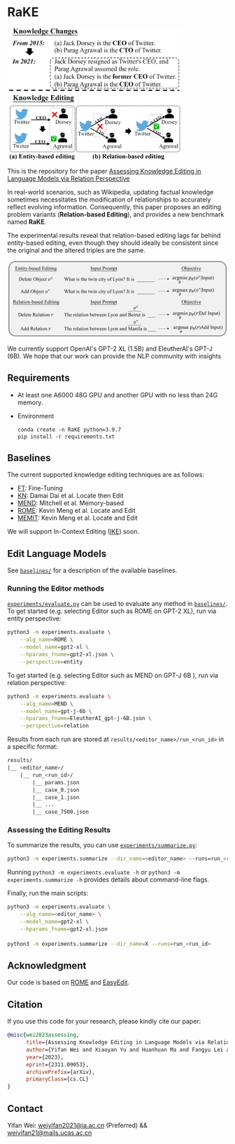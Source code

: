 # RaKE

<img src="./example.png" width="400px">

<!-- ![example](https://github.com/weiyifan1023/RaKE/blob/main/example.png) -->

This is the repository for the paper [Assessing Knowledge Editing in Language Models via Relation Perspective](https://arxiv.org/abs/2311.09053)

In real-world scenarios, such as Wikipedia, updating factual knowledge sometimes necessitates the modification of relationships to accurately reflect evolving information.
Consequently, this paper proposes an editing problem variants (**Relation-based Editing**), and provides a new benchmark named **RaKE**.

The experimental results reveal that relation-based editing lags far behind entity-based editing, even though they should ideally be consistent since the original and the altered triples are the same. 

![variants](https://github.com/weiyifan1023/RaKE/blob/main/editing_problem_variants.png)

We currently support OpenAI's GPT-2 XL (1.5B) and EleutherAI's GPT-J (6B).  We hope that our work can provide the NLP community with insights



## Requirements

- At least one A6000 48G GPU and another GPU with no less than 24G memory.

- Environment

  ```
  conda create -n RaKE python=3.9.7
  pip install -r requirements.txt
  ```

## Baselines

The current supported knowledge editing techniques are as follows:

- [FT](https://github.com/kmeng01/rome): Fine-Tuning 
- [KN](https://github.com/Hunter-DDM/knowledge-neurons): Damai Dai et al. Locate then Edit
- [MEND](https://github.com/eric-mitchell/mend): Mitchell et al. Memory-based
- [ROME](https://github.com/kmeng01/rome): Kevin Meng et al. Locate and Edit
- [MEMIT](https://github.com/kmeng01/memit): Kevin Meng et al. Locate and Edit

We will support In-Context Editing ([IKE](https://github.com/Zce1112zslx/IKE)) soon.

## Edit Language Models

See [`baselines/`](baselines/) for a description of the available baselines.

### Running the Editor methods

[`experiments/evaluate.py`](experiments/evaluate.py) can be used to evaluate any method in [`baselines/`](baselines/).
To get started (e.g. selecting Editor such as ROME on GPT-2 XL), run via entity perspective:

```bash
python3 -m experiments.evaluate \
    --alg_name=ROME \
    --model_name=gpt2-xl \
    --hparams_fname=gpt2-xl.json \
    --perspective=entity
```

To get started (e.g. selecting Editor such as MEND on GPT-J 6B ), run via relation perspective:

```bash
python3 -m experiments.evaluate \
    --alg_name=MEND \
    --model_name=gpt-j-6b \
    --hparams_fname=EleutherAI_gpt-j-6B.json \
    --perspective=relation
```


Results from each run are stored at `results/<editor_name>/run_<run_id>` in a specific format:

```bash
results/
|__ <editor_name>/
    |__ run_<run_id>/
        |__ params.json
        |__ case_0.json
        |__ case_1.json
        |__ ...
        |__ case_7500.json
```

### Assessing the Editing Results

To summarize the results, you can use [`experiments/summarize.py`](experiments/summarize.py):

```bash
python3 -m experiments.summarize --dir_name=<editor_name> --runs=run_<run_id>
```

Running `python3 -m experiments.evaluate -h` or `python3 -m experiments.summarize -h` provides details about command-line flags.

Finally, run the main scripts:
```bash
python3 -m experiments.evaluate \
    --alg_name=<editor_name> \
    --model_name=gpt2-xl \
    --hparams_fname=gpt2-xl.json

python3 -m experiments.summarize --dir_name=X --runs=run_<run_id>
```

## Acknowledgment

Our code is based on [ROME](https://github.com/kmeng01/rome) and [EasyEdit](https://github.com/zjunlp/EasyEdit.git).

## Citation
If you use this code for your research, please kindly cite our paper:

```bibtex
@misc{wei2023assessing,
      title={Assessing Knowledge Editing in Language Models via Relation Perspective}, 
      author={Yifan Wei and Xiaoyan Yu and Huanhuan Ma and Fangyu Lei and Yixuan Weng and Ran Song and Kang Liu},
      year={2023},
      eprint={2311.09053},
      archivePrefix={arXiv},
      primaryClass={cs.CL}
}
```

## Contact

Yifan Wei: weiyifan2021@ia.ac.cn (Preferred)  &&  weiyifan21@mails.ucas.ac.cn 

